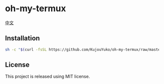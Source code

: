 # oh-my-termux

[中文](README_CN.md)

## Installation

```bash
sh -c "$(curl -fsSL https://github.com/KujouYuko/oh-my-termux/raw/master/online-install.sh)"
```

## License

This project is released using MIT license.
